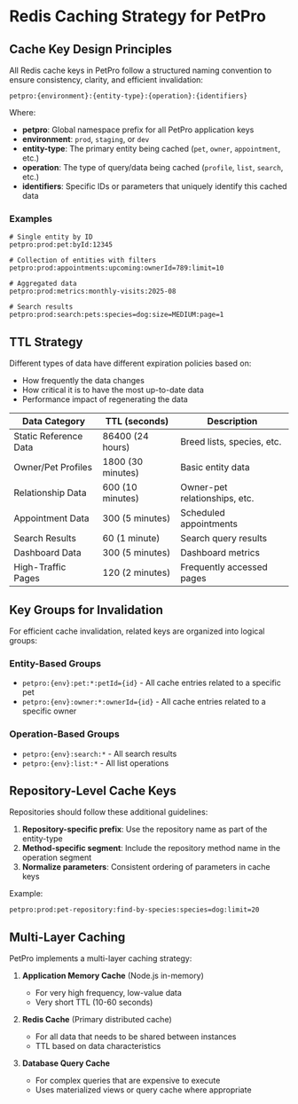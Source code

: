 # Redis Caching Strategy for PetPro

## Cache Key Design Principles

All Redis cache keys in PetPro follow a structured naming convention to ensure consistency, clarity, and efficient invalidation:

```
petpro:{environment}:{entity-type}:{operation}:{identifiers}
```

Where:
- **petpro**: Global namespace prefix for all PetPro application keys
- **environment**: `prod`, `staging`, or `dev`
- **entity-type**: The primary entity being cached (`pet`, `owner`, `appointment`, etc.)
- **operation**: The type of query/data being cached (`profile`, `list`, `search`, etc.)
- **identifiers**: Specific IDs or parameters that uniquely identify this cached data

### Examples

```
# Single entity by ID
petpro:prod:pet:byId:12345

# Collection of entities with filters
petpro:prod:appointments:upcoming:ownerId=789:limit=10

# Aggregated data
petpro:prod:metrics:monthly-visits:2025-08

# Search results
petpro:prod:search:pets:species=dog:size=MEDIUM:page=1
```

## TTL Strategy

Different types of data have different expiration policies based on:
- How frequently the data changes
- How critical it is to have the most up-to-date data
- Performance impact of regenerating the data

| Data Category | TTL (seconds) | Description |
|---------------|--------------|-------------|
| Static Reference Data | 86400 (24 hours) | Breed lists, species, etc. |
| Owner/Pet Profiles | 1800 (30 minutes) | Basic entity data |
| Relationship Data | 600 (10 minutes) | Owner-pet relationships, etc. |
| Appointment Data | 300 (5 minutes) | Scheduled appointments |
| Search Results | 60 (1 minute) | Search query results |
| Dashboard Data | 300 (5 minutes) | Dashboard metrics |
| High-Traffic Pages | 120 (2 minutes) | Frequently accessed pages |

## Key Groups for Invalidation

For efficient cache invalidation, related keys are organized into logical groups:

### Entity-Based Groups
- `petpro:{env}:pet:*:petId={id}` - All cache entries related to a specific pet
- `petpro:{env}:owner:*:ownerId={id}` - All cache entries related to a specific owner

### Operation-Based Groups
- `petpro:{env}:search:*` - All search results
- `petpro:{env}:list:*` - All list operations

## Repository-Level Cache Keys

Repositories should follow these additional guidelines:

1. **Repository-specific prefix**: Use the repository name as part of the entity-type
2. **Method-specific segment**: Include the repository method name in the operation segment
3. **Normalize parameters**: Consistent ordering of parameters in cache keys

Example:
```
petpro:prod:pet-repository:find-by-species:species=dog:limit=20
```

## Multi-Layer Caching

PetPro implements a multi-layer caching strategy:

1. **Application Memory Cache** (Node.js in-memory)
   - For very high frequency, low-value data
   - Very short TTL (10-60 seconds)
   
2. **Redis Cache** (Primary distributed cache)
   - For all data that needs to be shared between instances
   - TTL based on data characteristics
   
3. **Database Query Cache** 
   - For complex queries that are expensive to execute
   - Uses materialized views or query cache where appropriate
